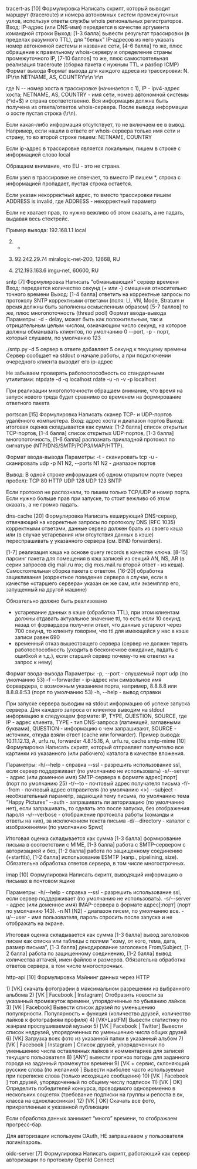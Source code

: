 tracert-as [10]
Формулировка
Написать скрипт, который выводит маршрут (traceroute) и номера автономных систем промежуточных узлов, используя ответы службы whois региональных регистраторов.
Вход: IP-адрес (или DNS-имя) передается в качестве аргумента командной строки
Выход:
[1-3 балла] вывести результат трассировки (в пределах разумного TTL), для "белых" IP-адресов из него указать номер автономной системы и название сети,
[4-6 балла] то же, плюс обращение к правильному whois-серверу и определение страны промежуточного IP,
[7-10 баллов] то же, плюс самостоятельная реализация traceroute (сборка пакета с нужным TTL и разбор ICMP)
Формат вывода
Формат вывода для каждого адреса из трассировки:
N. IP\r\n
NETNAME, AS, COUNTRY\r\n
\r\n

где N -- номер хоста в трассировке (начинается с 1), IP - ipv4-адрес хоста; NETNAME, AS, COUNTRY - имя сети, номер автономной системы (^\d+$) и страна соответственно. Вся информация должна быть получена из ответа/ответов whois-сервера. После вывода информации о хосте пустая строка (\r\n). 

Если какая-либо информация отсутствует, то не включаем ее в вывод. Например, если нашли в ответе от whois-сервера только имя сети и страну, то во второй строке пишем:
NETNAME, COUNTRY

Если ip-адрес в трассировке является локальным, пишем в строке с информацией слово local

Обращаем внимание, что EU - это не страна.

Если узел в трассировке не отвечает, то вместо IP пишем *, строка с информацией пропадает, пустая строка остается.

Если указан некорректный адрес, то вместо трассировки пишем 
ADDRESS is invalid, где ADDRESS - некорректный параметр

Если не хватает прав, то нужно вежливо об этом сказать, а не падать, выдавая весь стектрейс.

Пример вывода:
192.168.1.1
local

2. *

3. 92.242.29.74
miralogic-net-200, 12668, RU

4. 212.193.163.6
imgu-net, 60600, RU


sntp [7]
Формулировка
Написать "обманывающий" сервер времени
Вход: передается количество секунд (+ или -) смещения относительно точного времени
Выход:
[1-4 балла] ответить на корректные запросы по протоколу SNTP корректными ответами (поля: LI, VN, Mode, Stratum и время должны быть заполнены осмысленным образом)
[5-7 баллов] то же, плюс многопоточность (thread pool)
Формат ввода-вывода
Параметры:
-d - delay, может быть как положительным, так и отрицательным целым числом, означающим число секунд, на которое должны обманывать клиентов, по умолчанию 0
--port, -p - порт, который слушаем, по умолчанию 123

./sntp.py -d 5
сервер в ответе добавляет 5 секунд к текущему времени
Сервер сообщает на stdout о начале работы, а при подключении очередного клиента выводит его ip-адрес 

Не забываем проверять работоспособность со стандартными утилитами:
ntpdate -d -q localhost
rdate -u -n -v -p localhost

При реализации многопоточности обращаем внимание, что время на запуск нового треда будет сравнимо со временем на формирование ответного пакета



portscan [15]
Формулировка
Написать сканер TCP- и UDP-портов удалённого компьютера.
Вход: адрес хоста и диапазон портов
Выход: итоговая оценка складывается как сумма:
[1-2 балла] список открытых TCP-портов,
[1-4 балла] список открытых UDP-портов,
[1-3 балла] многопоточность,
[1-6 балла] распознать прикладной протокол по сигнатуре (NTP/DNS/SMTP/POP3/IMAP/HTTP).

Формат ввода-вывода
Параметры:
-t - сканировать tcp
-u - сканировать udp
-p N1 N2, --ports N1 N2 - диапазон портов

Вывод:
В одной строке информация об одном открытом порте (через пробел):
TCP 80 HTTP
UDP 128
UDP 123 SNTP

Если протокол не распознали, то пишем только TCP/UDP и номер порта.
Если нужно больше прав при запуске, то стоит вежливо об этом сказать, а не громко падать.


dns-cache [20]
Формулировка
Написать кеширующий DNS-сервер, отвечающий на корректные запросы по протоколу DNS (RFC 1035) корректными ответами, данные сервер должен брать из своего кэша или (в случае устаревания или отсутствия данных в кэше) переспрашивать у указанного сервера (см. BIND forwarders).

[1-7] реализация кэша на основе query records в качестве ключа.
[8-15] парсинг пакета для помещения в кэш записей из секций AN, NS, AR (в серии запросов dig mail.ru mx; dig mxs.mail.ru второй ответ - из кеша). Самостоятельная сборка пакета с ответом.
[16-20] обработка зацикливания (корректное поведение сервера в случае, если в качестве «старшего сервера» указан он же сам, или экземпляр его, запущенный на другой машине)

Обязательно должно быть реализовано
* устаревание данных в кэше (обработка TTL), при этом клиентам должны отдавать актуальное значение ttl, то есть если 10 секунд назад от форвардера получили ответ, что данные устареют через 700 секунд, то клиенту говорим, что ttl для имеющейся у нас в кэше записи равен 690
* временный отказ вышестоящего сервера (сервер не должен терять работоспособность (уходить в бесконечное ожидание, падать с ошибкой и т.д.), если старший сервер почему-то не ответил на запрос к нему)

Формат ввода-вывода
Параметры:
-p, --port - слушаемый порт udp (по умолчанию 53)
-f --forwarder - ip-адрес или символьное имя форвардера, с возможным указанием порта, например, 8.8.8.8 или 8.8.8.8:53 (порт по умолчанию 53)
-h, --help - вывод справки

При запуске сервера выводим на stdout информацию об успехе запуска сервера.
Для каждого запроса от клиентов выводим на stdout информацию в следующем формате:
IP, TYPE, QUESTION, SOURCE,
где IP - адрес клиента, TYPE - тип DNS-запроса (латиницей, заглавными буквами), QUESTION - информацию о чем запрашивают, SOURCE - источник, откуда взяли ответ (cache или forwarder). Пример вывода:
10.11.12.13, A, urfu.ru, forwarder
4.8.15.16, A, urfu.ru, cache
smtp-mime [10]
Формулировка
Написать скрипт, который отправляет получателю все картинки из указанного (или рабочего) каталога в качестве вложения.

Параметры:
-h/--help - справка
--ssl - разрешить использование ssl, если сервер поддерживает (по умолчанию не использовать)
-s/--server - адрес (или доменное имя) SMTP-сервера в формате адрес[:порт] (порт по умолчанию 25)
-t/--to - почтовый адрес получателя письма 
-f/--from - почтовый адрес отправителя (по умолчанию <>)
--subject - необязательный параметр, задающий тему письма, по умолчанию тема “Happy Pictures”
--auth - запрашивать ли авторизацию (по умолчанию нет), если запрашивать, то сделать это после запуска, без отображения пароля
-v/--verbose - отображение протокола работы (команды и ответы на них), за исключением текста письма
-d/--directory - каталог с изображениями (по умолчанию $pwd)

Итоговая оценка складывается как сумма
[1-3 балла] формирование письма в соответствии с MIME,
[1-3 балла] работа с SMTP-сервером с авторизацией и без,
[1-2 балла] работа по защищенному соединению (+starttls),
[1-2 балла] использование ESMTP (напр., pipelining, size).
Обязательна обработка ответов сервера, в том числе многострочных.


imap [10]
Формулировка
Написать скрипт, выводящий информацию о письмах в почтовом ящике

Параметры:
-h/--help - справка
--ssl - разрешить использование ssl, если сервер поддерживает (по умолчанию не использовать).
-s/--server - адрес (или доменное имя) IMAP-сервера в формате адрес[:порт] (порт по умолчанию 143).
-n N1 [N2] - диапазон писем, по умолчанию все.
-u/--user - имя пользователя, пароль спросить после запуска и не отображать на экране.

Итоговая оценка складывается как сумма
[1-3 балла] вывод заголовков писем как списка или таблицы с полями "кому, от кого, тема, дата, размер письма",
[1-3 балла] декодирование заголовков From/Subject,
[1-2 балла] работа по защищенному соединению,
[1-2 балла] вывод количества аттачей, имен файлов и размеров.
Обязательна обработка ответов сервера, в том числе многострочных.



http-api [10]
Формулировка
Майнинг данных через HTTP

﻿1) [VK] скачать фотографии в максимальном разрешении из выбранного альбома
2) [VK | Facebook | Instagram] Отобразить новости за указанный промежуток времени, упорядоченные по убыванию лайков
3) [VK | Facebook] Вывести список друзей по уменьшению популярности. Популярность = функция (количество друзей, количество лайков к фотографиям профиля)
4) [VK+LastFM] Вывести статистику по жанрам прослушиваемой музыки
5) [VK | Facebook | Twitter] Вывести список недрузей, упорядоченных по уменьшению числа общих друзей
6) [VK] Загрузка всех фото из указанной папки в указанный альбом
7) [VK | Facebook | Instagram ] Список друзей, упорядоченных по уменьшению числа оставленных лайков и комментариев для записей текущего пользователя
8) [ANY] вывести прогноз погоды для заданного города на заданный промежуток времени
9) [VK + сервис, склоняющий русские слова (по желанию) ] Вывести наиболее часто используемые при переписке слова (только исходящие сообщения)
10) [VK | Facebook ] топ друзей, упорядоченный по общему числу подписок
11) [VK | OK] Определить победителей конкурса, проводимого одновременно в нескольких соцсетях (требование подписки на группы и репоста в вк, класса на одноклассниках)
12) [VK | OK] Скачать все фото, прикрепленные к указанной публикации

Если обработка данных занимает “много” времени, то отображаем прогресс-бар.

Для авторизации используем OAuth, НЕ запрашиваем у пользователя логин/пароль. 






oidc-server [7]
Формулировка
Написать скрипт, работающий как сервер авторизации по протоколу OpenId Connect


